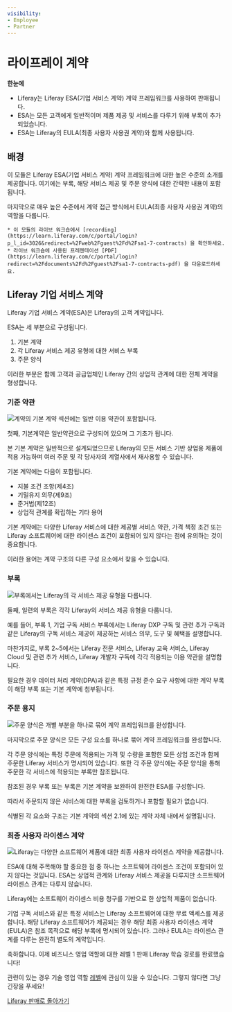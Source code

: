 ```yaml
---
visibility:
- Employee
- Partner
---
```

# 라이프레이 계약

**한눈에**

* Liferay는 Liferay ESA(기업 서비스 계약) 계약 프레임워크를 사용하여 판매됩니다.
* ESA는 모든 고객에게 일반적이며 제품 제공 및 서비스를 다루기 위해 부록이 추가되었습니다.
* ESA는 Liferay의 EULA(최종 사용자 사용권 계약)와 함께 사용됩니다.

## 배경

이 모듈은 Liferay ESA(기업 서비스 계약) 계약 프레임워크에 대한 높은 수준의 소개를 제공합니다. 여기에는 부록, 해당 서비스 제공 및 주문 양식에 대한 간략한 내용이 포함됩니다.

마지막으로 매우 높은 수준에서 계약 접근 방식에서 EULA(최종 사용자 사용권 계약)의 역할을 다룹니다.

```{note}
* 이 모듈의 라이브 워크숍에서 [recording](https://learn.liferay.com/c/portal/login?p_l_id=3026&redirect=%2Fweb%2Fguest%2Fd%2Fsa1-7-contracts) 을 확인하세요.
* 라이브 워크숍에 사용된 프레젠테이션 [PDF](https://learn.liferay.com/c/portal/login?redirect=%2Fdocuments%2Fd%2Fguest%2Fsa1-7-contracts-pdf) 을 다운로드하세요.
```

## Liferay 기업 서비스 계약

Liferay 기업 서비스 계약(ESA)은 Liferay의 고객 계약입니다.

ESA는 세 부분으로 구성됩니다.

1. 기본 계약
2. 각 Liferay 서비스 제공 유형에 대한 서비스 부록
3. 주문 양식

이러한 부분은 함께 고객과 공급업체인 Liferay 간의 상업적 관계에 대한 전체 계약을 형성합니다.

### 기준 약관

![계약의 기본 계약 섹션에는 일반 이용 약관이 포함됩니다.](./liferay-contracts/images/01.png)

첫째, 기본계약은 일반약관으로 구성되어 있으며 그 기초가 됩니다.

본 기본 계약은 일반적으로 설계되었으므로 Liferay의 모든 서비스 기반 상업용 제품에 적용 가능하며 여러 주문 및 각 당사자의 계열사에서 재사용할 수 있습니다.

기본 계약에는 다음이 포함됩니다.

* 지불 조건 조항(제4조)
* 기밀유지 의무(제9조)
* 준거법(제12조)
* 상업적 관계를 확립하는 기타 용어

기본 계약에는 다양한 Liferay 서비스에 대한 제공별 서비스 약관, 가격 책정 조건 또는 Liferay 소프트웨어에 대한 라이센스 조건이 포함되어 있지 않다는 점에 유의하는 것이 중요합니다.

이러한 용어는 계약 구조의 다른 구성 요소에서 찾을 수 있습니다.

### 부록

![부록에서는 Liferay의 각 서비스 제공 유형을 다룹니다.](./liferay-contracts/images/02.png)

둘째, 일련의 부록은 각각 Liferay의 서비스 제공 유형을 다룹니다.

예를 들어, 부록 1, 기업 구독 서비스 부록에서는 Liferay DXP 구독 및 관련 추가 구독과 같은 Liferay의 구독 서비스 제공이 제공하는 서비스 의무, 도구 및 혜택을 설명합니다.

마찬가지로, 부록 2~5에서는 Liferay 전문 서비스, Liferay 교육 서비스, Liferay Cloud 및 관련 추가 서비스, Liferay 개발자 구독에 각각 적용되는 이용 약관을 설명합니다.

필요한 경우 데이터 처리 계약(DPA)과 같은 특정 규정 준수 요구 사항에 대한 계약 부록이 해당 부록 또는 기본 계약에 첨부됩니다.

### 주문 용지

![주문 양식은 개별 부분을 하나로 묶어 계약 프레임워크를 완성합니다.](./liferay-contracts/images/03.png)

마지막으로 주문 양식은 모든 구성 요소를 하나로 묶어 계약 프레임워크를 완성합니다.

각 주문 양식에는 특정 주문에 적용되는 가격 및 수량을 포함한 모든 상업 조건과 함께 주문한 Liferay 서비스가 명시되어 있습니다. 또한 각 주문 양식에는 주문 양식을 통해 주문한 각 서비스에 적용되는 부록만 참조됩니다.

참조된 경우 부록 또는 부록은 기본 계약을 보완하여 완전한 ESA를 구성합니다.

따라서 주문되지 않은 서비스에 대한 부록을 검토하거나 포함할 필요가 없습니다.

식별된 각 요소와 구조는 기본 계약의 섹션 2.1에 있는 계약 자체 내에서 설명됩니다.

### 최종 사용자 라이센스 계약

![Liferay는 다양한 소프트웨어 제품에 대한 최종 사용자 라이센스 계약을 제공합니다.](./liferay-contracts/images/04.png)

ESA에 대해 주목해야 할 중요한 점 중 하나는 소프트웨어 라이센스 조건이 포함되어 있지 않다는 것입니다. ESA는 상업적 관계와 Liferay 서비스 제공을 다루지만 소프트웨어 라이센스 관계는 다루지 않습니다.

Liferay에는 소프트웨어 라이센스 비용 청구를 기반으로 한 상업적 제품이 없습니다.

기업 구독 서비스와 같은 특정 서비스는 Liferay 소프트웨어에 대한 무료 액세스를 제공합니다. 해당 Liferay 소프트웨어가 제공되는 경우 해당 최종 사용자 라이센스 계약(EULA)은 참조 목적으로 해당 부록에 명시되어 있습니다. 그러나 EULA는 라이센스 관계를 다루는 완전히 별도의 계약입니다.

축하합니다. 이제 비즈니스 영업 역할에 대한 레벨 1 판매 Liferay 학습 경로를 완료했습니다!

관련이 있는 경우 기술 영업 역할 [레벨](../level-1-technical.md)에 관심이 있을 수 있습니다.  그렇지 않다면 그냥 긴장을 푸세요!

[Liferay 판매로 돌아가기](../../selling-liferay.md)
